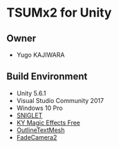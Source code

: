 TSUMx2 for Unity
===
## Owner
- Yugo KAJIWARA

## Build Environment
- Unity 5.6.1
- Visual Studio Community 2017
- Windows 10 Pro
- [SNIGLET](https://jp.ffonts.net/Sniglet-Regular.font.download)
- [KY Magic Effects Free](https://www.assetstore.unity3d.com/jp/#!/content/21927)
- [OutlineTextMesh](http://stereoarts.jp)
- [FadeCamera2](https://github.com/tsubaki/FadeCamera2/)